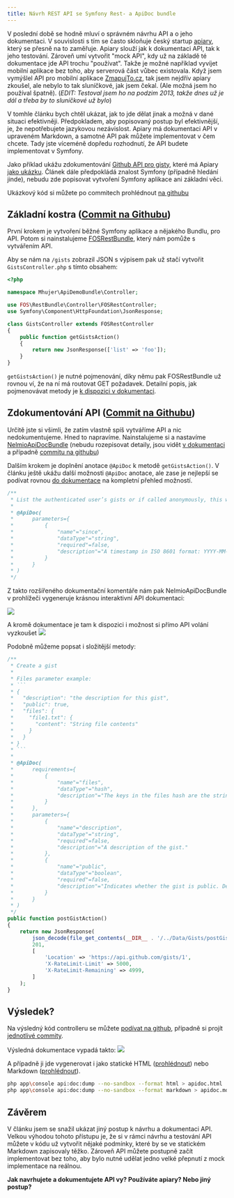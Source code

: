 ```yaml
---
title: Návrh REST API se Symfony Rest- a ApiDoc bundle
---
```


V poslední době se hodně mluví o správném návrhu API a o jeho dokumentaci. V souvislosti s tím se často skloňuje český startup [apiary](http://apiary.io/), který se přesně na to zaměřuje. Apiary slouží jak k dokumentaci API, tak k jeho testování. Zároveň umí vytvořit "mock API", kdy už na základě té dokumentace jde API trochu "používat". Takže je možné například vyvíjet mobilní aplikace bez toho, aby serverová část vůbec existovala. Když jsem vymýšlel API pro mobilní aplikace [ZmapujTo.cz](http://www.zmapujto.cz/), tak jsem nejdřív apiary zkoušel, ale nebylo to tak sluníčkové, jak jsem čekal. (Ale možná jsem ho používal špatně). (*EDIT: Testoval jsem ho na podzim 2013, takže dnes už je dál a třeba by to sluníčkové už bylo*)

V tomhle článku bych chtěl ukázat, jak to jde dělat jinak a možná v dané situaci efektivněji. Předpokladem, aby popisovaný postup byl efektivnější, je, že nepotřebujete jazykovou nezávislost. Apiary má dokumentaci API v upraveném Markdown, a samotné API pak můžete implementovat v čem chcete. Tady jste víceméně dopředu rozhodnutí, že API budete implementovat v Symfony.


Jako příklad ukážu zdokumentování [Github API pro gisty](https://developer.github.com/v3/gists/), které má Apiary [jako ukázku](http://apiary.io/blueprint). Článek dále předpokládá znalost Symfony (případně hledání jinde), nebudu zde popisovat vytvoření Symfony aplikace ani základní věci.

Ukázkový kód si můžete po commitech prohlédnout [na githubu](https://github.com/mhujer/apidocdemo/commits/master)

Základní kostra ([Commit na Githubu](https://github.com/mhujer/apidocdemo/commit/253f072283f648b3e3184aaf6352d0ade0fbf16a))
-----------------------
První krokem je vytvoření běžné Symfony aplikace a nějakého Bundlu, pro API. Potom si nainstalujeme [FOSRestBundle](https://github.com/FriendsOfSymfony/FOSRestBundle), který nám pomůže s vytvářením API.

Aby se nám na `/gists` zobrazil JSON s výpisem pak už stačí vytvořit `GistsController.php` s tímto obsahem:
~~~php
<?php

namespace Mhujer\ApiDemoBundle\Controller;

use FOS\RestBundle\Controller\FOSRestController;
use Symfony\Component\HttpFoundation\JsonResponse;

class GistsController extends FOSRestController
{
    public function getGistsAction()
    {
        return new JsonResponse(['list' => 'foo']);
    }
}
~~~

`getGistsAction()` je nutné pojmenování, díky němu pak FOSRestBundle už rovnou ví, že na ní má routovat GET požadavek. Detailní popis, jak pojmenovávat metody je [k dispozici v dokumentaci](http://symfony.com/doc/master/bundles/FOSRestBundle/5-automatic-route-generation_single-restful-controller.html#define-resource-actions).



Zdokumentování API ([Commit na Githubu](https://github.com/mhujer/apidocdemo/commit/2426d35754eb240abefd468cca4cb47eb15e0349))
-----------------------------
Určitě jste si všimli, že zatím vlastně spíš vytváříme API a nic nedokumentujeme. Hned to napravíme. Nainstalujeme si a nastavíme [NelmioApiDocBundle](https://github.com/nelmio/NelmioApiDocBundle/) (nebudu rozepisovat detaily, jsou vidět [v dokumentaci](https://github.com/nelmio/NelmioApiDocBundle/blob/master/Resources/doc/index.rst) a případně [commitu na githubu](https://github.com/mhujer/apidocdemo/commit/2426d35754eb240abefd468cca4cb47eb15e0349))

Dalším krokem je doplnění anotace `@ApiDoc` k metodě `getGistsAction()`. V článku ještě ukážu další možnosti `@ApiDoc` anotace, ale zase je nejlepší se podívat rovnou [do dokumentace](https://github.com/nelmio/NelmioApiDocBundle/blob/master/Resources/doc/index.rst) na kompletní přehled možností.

~~~php
/**
 * List the authenticated user’s gists or if called anonymously, this will return all public gists:
 *
 * @ApiDoc(
 *      parameters={
 *          {
 *              "name"="since",
 *              "dataType"="string",
 *              "required"=false,
 *              "description"="A timestamp in ISO 8601 format: YYYY-MM-DDTHH:MM:SSZ. Only gists updated at or after this time are returned."
 *          }
 *      }
 * )
 */
~~~

Z takto rozšířeného dokumentační komentáře nám pak NelmioApiDocBundle v prohlížeči vygeneruje krásnou interaktivní API dokumentaci:

![](/data/2014/2014-06-08-navrh-rest-api-se-symfony-rest-a-apidoc-bundle/2014-06-08-apidoc01.png)

A kromě dokumentace je tam k dispozici i možnost si přímo API volání vyzkoušet
![](/data/2014/2014-06-08-navrh-rest-api-se-symfony-rest-a-apidoc-bundle/2014-06-08-apidoc02.png)

Podobně můžeme popsat i složitější metody:
~~~php
/**
 * Create a gist
 *
 * Files parameter example:
 * ```
 * {
 *   "description": "the description for this gist",
 *   "public": true,
 *   "files": {
 *     "file1.txt": {
 *       "content": "String file contents"
 *     }
 *   }
 * }
 * ```
 *
 * @ApiDoc(
 *      requirements={
 *          {
 *              "name"="files",
 *              "dataType"="hash",
 *              "description"="The keys in the files hash are the string filename, and the value is another hash with a key of content, and a value of the file contents."
 *          }
 *      },
 *      parameters={
 *          {
 *              "name"="description",
 *              "dataType"="string",
 *              "required"=false,
 *              "description"="A description of the gist."
 *          },
 *          {
 *              "name"="public",
 *              "dataType"="boolean",
 *              "required"=false,
 *              "description"="Indicates whether the gist is public. Default: false"
 *          }
 *      }
 * )
 */
public function postGistAction()
{
	return new JsonResponse(
		json_decode(file_get_contents(__DIR__ . '/../Data/Gists/postGist.json')),
		201,
		[
			'Location' => 'https://api.github.com/gists/1',
			'X-RateLimit-Limit' => 5000,
			'X-RateLimit-Remaining' => 4999,
		]
	);
}
~~~

Výsledek?
---------------
Na výsledný kód controlleru se můžete [podívat na github](https://github.com/mhujer/apidocdemo/blob/master/src/Mhujer/ApiDemoBundle/Controller/GistsController.php), případně si projít [jednotlivé commity](https://github.com/mhujer/apidocdemo/commits/master).

Výsledná dokumentace vypadá takto:
![](/data/2014/2014-06-08-navrh-rest-api-se-symfony-rest-a-apidoc-bundle/2014-06-08-apidoc03.png)

A případně ji jde vygenerovat i jako statické HTML ([prohlédnout](/data/2014/2014-06-08-navrh-rest-api-se-symfony-rest-a-apidoc-bundle/2014-06-08-apidoc.html)) nebo Markdown ([prohlédnout](https://github.com/mhujer/apidocdemo/blob/master/apidoc.md)).
~~~bash
php app\console api:doc:dump --no-sandbox --format html > apidoc.html
php app\console api:doc:dump --no-sandbox --format markdown > apidoc.md
~~~


Závěrem
-------------
V článku jsem se snažil ukázat jiný postup k návrhu a dokumentaci API. Velkou výhodou tohoto přístupu je, že si v rámci návrhu a testování API můžete v kódu už vytvořit nějaké podmínky, které by se ve statickém Markdown zapisovaly těžko. Zároveň API můžete postupně začít implementovat bez toho, aby bylo nutné udělat jedno velké přepnutí z mock implementace na reálnou.

**Jak navrhujete a dokumentujete API vy? Používáte apiary? Nebo jiný postup?**
